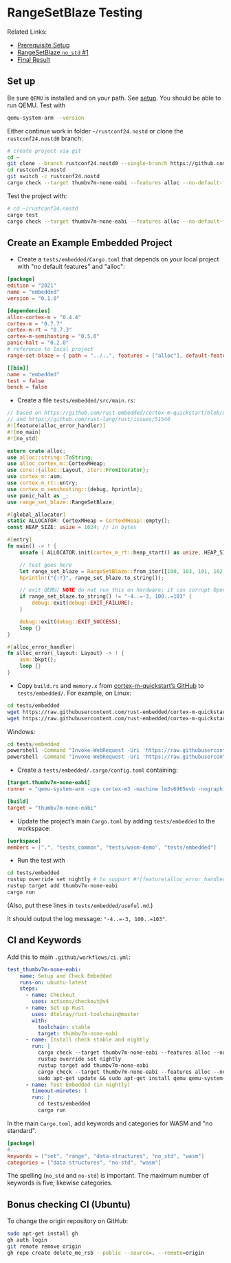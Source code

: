 # RangeSetBlaze Testing

Related Links:

* [Prerequisite Setup](setup.md)
* [RangeSetBlaze `no_std` #1](rsb_no_std1.md)
* [Final Result](https://github.com/CarlKCarlK/range-set-blaze/tree/rustconf24.nostd)

## Set up

Be sure `QEMU` is installed and on your path. See [setup](setup.md#qemu-emulator-for-embedded).
You should be able to run QEMU. Test with

```bash
qemu-system-arm --version
```

Either continue work in folder `~/rustconf24.nostd` or clone the `rustconf24.nostd0` branch:

```bash
# create project via git
cd ~
git clone --branch rustconf24.nostd0 --single-branch https://github.com/CarlKCarlK/range-set-blaze.git rustconf24.nostd
cd rustconf24.nostd
git switch -c rustconf24.nostd
cargo check --target thumbv7m-none-eabi --features alloc --no-default-features
```

Test the project with:

```bash
# cd ~/rustconf24.nostd
cargo test
cargo check --target thumbv7m-none-eabi --features alloc --no-default-features
```

## Create an Example Embedded Project

* Create a `tests/embedded/Cargo.toml` that depends on your local project with "no default features" and "alloc":

```toml
[package]
edition = "2021"
name = "embedded"
version = "0.1.0"

[dependencies]
alloc-cortex-m = "0.4.4"
cortex-m = "0.7.7"
cortex-m-rt = "0.7.3"
cortex-m-semihosting = "0.5.0"
panic-halt = "0.2.0"
# reference to local project
range-set-blaze = { path = "../..", features = ["alloc"], default-features = false }

[[bin]]
name = "embedded"
test = false
bench = false
```

* Create a file `tests/embedded/src/main.rs`:

```rust
// based on https://github.com/rust-embedded/cortex-m-quickstart/blob/master/examples/allocator.rs
// and https://github.com/rust-lang/rust/issues/51540
#![feature(alloc_error_handler)]
#![no_main]
#![no_std]

extern crate alloc;
use alloc::string::ToString;
use alloc_cortex_m::CortexMHeap;
use core::{alloc::Layout, iter::FromIterator};
use cortex_m::asm;
use cortex_m_rt::entry;
use cortex_m_semihosting::{debug, hprintln};
use panic_halt as _;
use range_set_blaze::RangeSetBlaze;

#[global_allocator]
static ALLOCATOR: CortexMHeap = CortexMHeap::empty();
const HEAP_SIZE: usize = 1024; // in bytes

#[entry]
fn main() -> ! {
    unsafe { ALLOCATOR.init(cortex_m_rt::heap_start() as usize, HEAP_SIZE) }

    // test goes here
    let range_set_blaze = RangeSetBlaze::from_iter([100, 103, 101, 102, -3, -4]);
    hprintln!("{:?}", range_set_blaze.to_string());

    // exit QEMU/ NOTE do not run this on hardware; it can corrupt OpenOCD state
    if range_set_blaze.to_string() != "-4..=-3, 100..=103" {
        debug::exit(debug::EXIT_FAILURE);
    }

    debug::exit(debug::EXIT_SUCCESS);
    loop {}
}

#[alloc_error_handler]
fn alloc_error(_layout: Layout) -> ! {
    asm::bkpt();
    loop {}
}
```

* Copy `build.rs` and `memory.x` from [cortex-m-quickstart’s GitHub](https://github.com/rust-embedded/cortex-m-quickstart/tree/master) to `tests/embedded/`. For example, on Linux:

```bash
cd tests/embedded
wget https://raw.githubusercontent.com/rust-embedded/cortex-m-quickstart/master/build.rs
wget https://raw.githubusercontent.com/rust-embedded/cortex-m-quickstart/master/memory
```

Windows:

```cmd
cd tests/embedded
powershell -Command "Invoke-WebRequest -Uri 'https://raw.githubusercontent.com/rust-embedded/cortex-m-quickstart/master/build.rs' -OutFile 'build.rs'"
powershell -Command "Invoke-WebRequest -Uri 'https://raw.githubusercontent.com/rust-embedded/cortex-m-quickstart/master/memory.x' -OutFile 'memory.x'"
```

* Create a `tests/embedded/.cargo/config.toml` containing:

```toml
[target.thumbv7m-none-eabi]
runner = "qemu-system-arm -cpu cortex-m3 -machine lm3s6965evb -nographic -semihosting-config enable=on,target=native -kernel"

[build]
target = "thumbv7m-none-eabi"
```

* Update the project’s main `Cargo.toml` by adding `tests/embedded` to the workspace:

```toml
[workspace]
members = [".", "tests_common", "tests/wasm-demo", "tests/embedded"]
```

* Run the test with

```bash
cd tests/embedded
rustup override set nightly # to support #![feature(alloc_error_handler)]
rustup target add thumbv7m-none-eabi
cargo run
```

(Also, put these lines in `tests/embedded/useful.md`.)

It should output the log message: `"-4..=-3, 100..=103"`.

## CI and Keywords

Add this to main `.github/workflows/ci.yml`:

```yml
test_thumbv7m-none-eabi:
    name: Setup and Check Embedded
    runs-on: ubuntu-latest
    steps:
      - name: Checkout
        uses: actions/checkout@v4
      - name: Set up Rust
        uses: dtolnay/rust-toolchain@master
        with:
          toolchain: stable
          target: thumbv7m-none-eabi
      - name: Install check stable and nightly
        run: |
          cargo check --target thumbv7m-none-eabi --features alloc --no-default-features
          rustup override set nightly
          rustup target add thumbv7m-none-eabi
          cargo check --target thumbv7m-none-eabi --features alloc --no-default-features
          sudo apt-get update && sudo apt-get install qemu qemu-system-arm
      - name: Test Embedded (in nightly)
        timeout-minutes: 1
        run: |
          cd tests/embedded
          cargo run
```

In the main `Cargo.toml`, add keywords and categories for WASM and "no standard".

```toml
[package]
#...
keywords = ["set", "range", "data-structures", "no_std", "wasm"]
categories = ["data-structures", "no-std", "wasm"]
```

The spelling (`no_std` and `no-std`) is important. The maximum number of keywords is five; likewise categories.

## Bonus checking CI (Ubuntu)

To change the origin repository on GitHub:

```bash
sudo apt-get install gh
gh auth login
git remote remove origin
gh repo create delete_me_rsb --public --source=. --remote=origin
```
